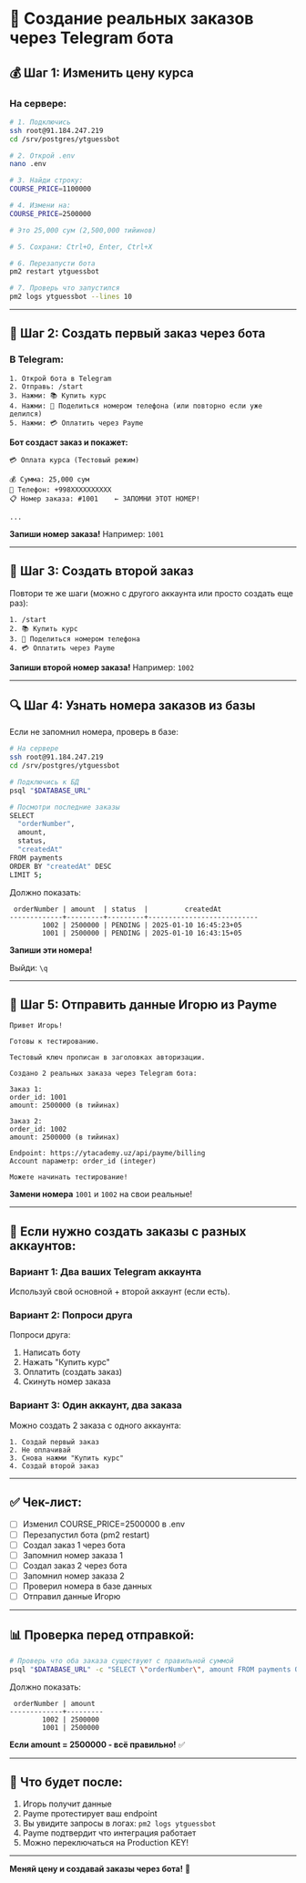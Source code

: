 # 🛒 Создание реальных заказов через Telegram бота

## 💰 Шаг 1: Изменить цену курса

### На сервере:

```bash
# 1. Подключись
ssh root@91.184.247.219
cd /srv/postgres/ytguessbot

# 2. Открой .env
nano .env

# 3. Найди строку:
COURSE_PRICE=1100000

# 4. Измени на:
COURSE_PRICE=2500000

# Это 25,000 сум (2,500,000 тийинов)

# 5. Сохрани: Ctrl+O, Enter, Ctrl+X

# 6. Перезапусти бота
pm2 restart ytguessbot

# 7. Проверь что запустился
pm2 logs ytguessbot --lines 10
```

---

## 📱 Шаг 2: Создать первый заказ через бота

### В Telegram:

```
1. Открой бота в Telegram
2. Отправь: /start
3. Нажми: 📚 Купить курс
4. Нажми: 📱 Поделиться номером телефона (или повторно если уже делился)
5. Нажми: 💳 Оплатить через Payme
```

**Бот создаст заказ и покажет:**
```
💳 Оплата курса (Тестовый режим)

💰 Сумма: 25,000 сум
📱 Телефон: +998XXXXXXXXXX
📋 Номер заказа: #1001    ← ЗАПОМНИ ЭТОТ НОМЕР!

...
```

**Запиши номер заказа!** Например: `1001`

---

## 📱 Шаг 3: Создать второй заказ

Повтори те же шаги (можно с другого аккаунта или просто создать еще раз):

```
1. /start
2. 📚 Купить курс
3. 📱 Поделиться номером телефона
4. 💳 Оплатить через Payme
```

**Запиши второй номер заказа!** Например: `1002`

---

## 🔍 Шаг 4: Узнать номера заказов из базы

Если не запомнил номера, проверь в базе:

```bash
# На сервере
ssh root@91.184.247.219
cd /srv/postgres/ytguessbot

# Подключись к БД
psql "$DATABASE_URL"

# Посмотри последние заказы
SELECT 
  "orderNumber", 
  amount, 
  status, 
  "createdAt"
FROM payments 
ORDER BY "createdAt" DESC 
LIMIT 5;
```

Должно показать:
```
 orderNumber | amount  | status  |         createdAt          
-------------+---------+---------+---------------------------
        1002 | 2500000 | PENDING | 2025-01-10 16:45:23+05
        1001 | 2500000 | PENDING | 2025-01-10 16:43:15+05
```

**Запиши эти номера!**

Выйди: `\q`

---

## 📧 Шаг 5: Отправить данные Игорю из Payme

```
Привет Игорь!

Готовы к тестированию.

Тестовый ключ прописан в заголовках авторизации.

Создано 2 реальных заказа через Telegram бота:

Заказ 1:
order_id: 1001
amount: 2500000 (в тийинах)

Заказ 2:
order_id: 1002
amount: 2500000 (в тийинах)

Endpoint: https://ytacademy.uz/api/payme/billing
Account параметр: order_id (integer)

Можете начинать тестирование!
```

**Замени номера** `1001` и `1002` на свои реальные!

---

## 🎯 Если нужно создать заказы с разных аккаунтов:

### Вариант 1: Два ваших Telegram аккаунта

Используй свой основной + второй аккаунт (если есть).

### Вариант 2: Попроси друга

Попроси друга:
1. Написать боту
2. Нажать "Купить курс"
3. Оплатить (создать заказ)
4. Скинуть номер заказа

### Вариант 3: Один аккаунт, два заказа

Можно создать 2 заказа с одного аккаунта:
```
1. Создай первый заказ
2. Не оплачивай
3. Снова нажми "Купить курс"
4. Создай второй заказ
```

---

## ✅ Чек-лист:

- [ ] Изменил COURSE_PRICE=2500000 в .env
- [ ] Перезапустил бота (pm2 restart)
- [ ] Создал заказ 1 через бота
- [ ] Запомнил номер заказа 1
- [ ] Создал заказ 2 через бота
- [ ] Запомнил номер заказа 2
- [ ] Проверил номера в базе данных
- [ ] Отправил данные Игорю

---

## 📊 Проверка перед отправкой:

```bash
# Проверь что оба заказа существуют с правильной суммой
psql "$DATABASE_URL" -c "SELECT \"orderNumber\", amount FROM payments ORDER BY \"createdAt\" DESC LIMIT 2;"
```

Должно показать:
```
 orderNumber | amount  
-------------+---------
        1002 | 2500000
        1001 | 2500000
```

**Если amount = 2500000 - всё правильно!** ✅

---

## 🔄 Что будет после:

1. Игорь получит данные
2. Payme протестирует ваш endpoint
3. Вы увидите запросы в логах: `pm2 logs ytguessbot`
4. Payme подтвердит что интеграция работает
5. Можно переключаться на Production KEY!

---

**Меняй цену и создавай заказы через бота!** 🚀
